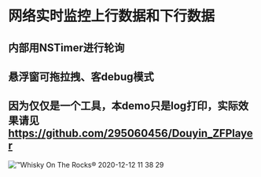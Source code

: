 #  网络实时监控上行数据和下行数据
## 内部用NSTimer进行轮询
## 悬浮窗可拖拉拽、客debug模式
## 因为仅仅是一个工具，本demo只是log打印，实际效果请见 https://github.com/295060456/Douyin_ZFPlayer
![™Whisky On The Rocks® 2020-12-12 11 38 29](https://user-images.githubusercontent.com/13795605/102041411-01716f00-3e02-11eb-897f-80ebd9af9c44.gif)

